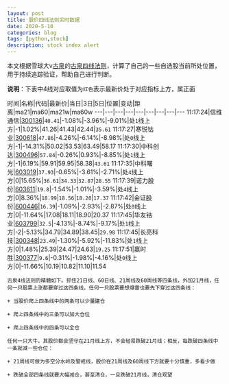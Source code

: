 ```yaml
---
layout: post
title: 股价四线法则实时数据
date: 2020-5-10
categories: blog
tags: [python,stock]
description: stock index alert
---
```



本文根据雪球大v[古泉](https://xueqiu.com/u/7148646888)的[古泉四线法则](https://xueqiu.com/7148646888/130498192)，计算了自己的一些自选股当前所处位置，用于持续追踪验证，帮助自己进行判断。

**说明**：下表中4线对应取值为`红色`表示最新价处于对应指标上方，属正面

时间|名称|代码|最新价|当日|3日|5日|位置|变动|距离|ma21|ma60|ma21w|ma60w
---|---|---|---|---|---|---|---|---
11:17:24|信维通信|[300136](https://xueqiu.com/S/SZ300136)|`40.41`|-1.08%|-3.96%|-9.01%|处`1`线上方|-1|1.02%|41.26|41.43|42.44|`35.61`
11:17:27|寒锐钴业|[300618](https://xueqiu.com/S/SZ300618)|`47.86`|-4.26%|-6.14%|-8.98%|处`0`线上方|-1|-14.31%|50.02|53.53|63.49|58.17
11:17:30|中科创达|[300496](https://xueqiu.com/S/SZ300496)|`57.84`|-0.26%|0.93%|-8.85%|处`1`线上方|-1|6.19%|59.91|59.95|58.38|`43.61`
11:17:35|中科曙光|[603019](https://xueqiu.com/S/SH603019)|`37.93`|-0.65%|-3.61%|-2.71%|处`4`线上方|0|15.65%|`36.61`|`34.33`|`32.87`|`28.55`
11:17:39|诺力股份|[603611](https://xueqiu.com/S/SH603611)|`19.8`|-1.54%|-1.01%|-3.59%|处`4`线上方|0|8.36%|`18.99`|`18.56`|`18.20`|`17.37`
11:17:42|金证股份|[600446](https://xueqiu.com/S/SH600446)|`16.39`|-1.09%|-2.93%|-2.87%|处`0`线上方|0|-11.64%|17.08|18.11|18.90|20.37
11:17:45|华友钴业|[603799](https://xueqiu.com/S/SH603799)|`32.5`|-4.13%|-8.74%|-9.17%|处`1`线上方|-2|-5.13%|34.79|34.89|38.45|`29.98`
11:17:45|长亮科技|[300348](https://xueqiu.com/S/SZ300348)|`23.49`|-1.30%|-5.92%|-11.83%|处`1`线上方|0|1.48%|25.39|24.47|24.63|`19.25`
11:17:51|赢时胜|[300377](https://xueqiu.com/S/SZ300377)|`9.6`|-0.31%|-1.98%|-4.16%|处`0`线上方|0|-11.66%|10.19|10.82|11.10|11.54

```
古泉4线法则的精髓如下。抓住21日线、60日线、21周线及60周线等四条线，外加21月线，任何一只股票上涨都要穿过这四条线，任何一只股票要想爆雷也要先下穿过这四条线：

+ 当股价爬上四条线中的两条可以少量建仓

+ 爬上四条线中的三条可以加大仓位

+ 爬上四条线中的四条可以全仓

任何一只大牛，其股价都会坚守在21月线上方，不会轻易跌破21月线；相反，每跌破四条线中一条就减一些仓位：

+ 21周线可做为多空分水岭及警戒线，股价在21周线及60周线下方就要十分慎重，多看少做

+ 跌破全部四条线就要大幅减仓，甚至清仓，一旦跌破21月线，清仓观望
```